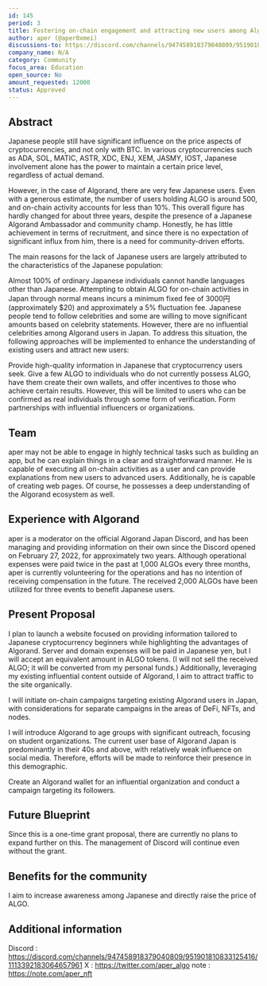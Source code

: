 ```yaml
---
id: 145
period: 3
title: Fostering on-chain engagement and attracting new users among Algorand's Japanese community.
author: aper (@aper0xmei)
discussions-to: https://discord.com/channels/947458918379040809/951901810833125416/1113392183064657961
company_name: N/A
category: Community
focus_area: Education
open_source: No
amount_requested: 12000
status: Approved
---
```


## Abstract
Japanese people still have significant influence on the price aspects of cryptocurrencies, and not only with BTC. In various cryptocurrencies such as ADA, SOL, MATIC, ASTR, XDC, ENJ, XEM, JASMY, IOST, Japanese involvement alone has the power to maintain a certain price level, regardless of actual demand.

However, in the case of Algorand, there are very few Japanese users. Even with a generous estimate, the number of users holding ALGO is around 500, and on-chain activity accounts for less than 10%. This overall figure has hardly changed for about three years, despite the presence of a Japanese Algorand Ambassador and community champ. Honestly, he has little achievement in terms of recruitment, and since there is no expectation of significant influx from him, there is a need for community-driven efforts.

The main reasons for the lack of Japanese users are largely attributed to the characteristics of the Japanese population:

Almost 100% of ordinary Japanese individuals cannot handle languages other than Japanese.
Attempting to obtain ALGO for on-chain activities in Japan through normal means incurs a minimum fixed fee of 3000円 (approximately $20) and approximately a 5% fluctuation fee.
Japanese people tend to follow celebrities and some are willing to move significant amounts based on celebrity statements. However, there are no influential celebrities among Algorand users in Japan.
To address this situation, the following approaches will be implemented to enhance the understanding of existing users and attract new users:

Provide high-quality information in Japanese that cryptocurrency users seek.
Give a few ALGO to individuals who do not currently possess ALGO, have them create their own wallets, and offer incentives to those who achieve certain results. However, this will be limited to users who can be confirmed as real individuals through some form of verification.
Form partnerships with influential influencers or organizations.

## Team
aper may not be able to engage in highly technical tasks such as building an app, but he can explain things in a clear and straightforward manner. 
He is capable of executing all on-chain activities as a user and can provide explanations from new users to advanced users. 
Additionally, he is capable of creating web pages.
Of course, he possesses a deep understanding of the Algorand ecosystem as well.


## Experience with Algorand
aper is a moderator on the official Algorand Japan Discord, and has been managing and providing information on their own since the Discord opened on February 27, 2022, for approximately two years.
Although operational expenses were paid twice in the past at 1,000 ALGOs every three months, aper is currently volunteering for the operations and has no intention of receiving compensation in the future.
The received 2,000 ALGOs have been utilized for three events to benefit Japanese users.

## Present Proposal
I plan to launch a website focused on providing information tailored to Japanese cryptocurrency beginners while highlighting the advantages of Algorand. Server and domain expenses will be paid in Japanese yen, but I will accept an equivalent amount in ALGO tokens. (I will not sell the received ALGO; it will be converted from my personal funds.) Additionally, leveraging my existing influential content outside of Algorand, I aim to attract traffic to the site organically.

I will initiate on-chain campaigns targeting existing Algorand users in Japan, with considerations for separate campaigns in the areas of DeFi, NFTs, and nodes.

I will introduce Algorand to age groups with significant outreach, focusing on student organizations. The current user base of Algorand Japan is predominantly in their 40s and above, with relatively weak influence on social media. Therefore, efforts will be made to reinforce their presence in this demographic.

Create an Algorand wallet for an influential organization and conduct a campaign targeting its followers.

## Future Blueprint
Since this is a one-time grant proposal, there are currently no plans to expand further on this. The management of Discord will continue even without the grant.

## Benefits for the community
I aim to increase awareness among Japanese and directly raise the price of ALGO.

## Additional information
Discord : https://discord.com/channels/947458918379040809/951901810833125416/1113392183064657961
X : https://twitter.com/aper_algo
note : https://note.com/aper_nft
